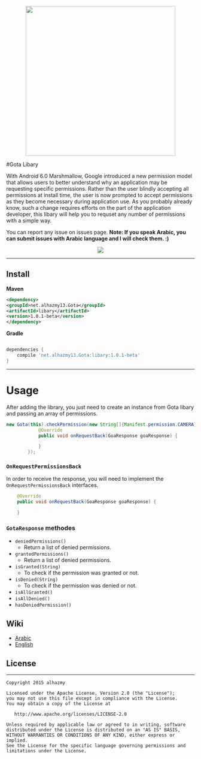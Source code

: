<p align="center">
  <img src="https://cloud.githubusercontent.com/assets/4659608/12700078/f9528158-c7e4-11e5-9a30-8ec0999be0ad.png" width="400">
</p>
#Gota Libary

With Android 6.0 Marshmallow, Google introduced a new permission model that allows users to better understand why an application may be requesting specific permissions. Rather than the user blindly accepting all permissions at install time, the user is now prompted to accept permissions as they become necessary during application use. As you probably already know, such a change requires efforts on the part of the application developer, this libary will help you to requset any number of permissions with a simple way.

You can report any issue on issues page. **Note: If you speak Arabic, you can submit issues with Arabic language and I will check them. :)**

<p align="center">
  <img src="https://cloud.githubusercontent.com/assets/4659608/11697977/8366a464-9ecd-11e5-92a2-55114ea91965.gif">
</p>


------ 
## Install
**Maven**

```xml
<dependency>
<groupId>net.alhazmy13.Gota</groupId>
<artifactId>libary</artifactId>
<version>1.0.1-beta</version>
</dependency>
```

**Gradle**

```gradle

dependencies {
	compile 'net.alhazmy13.Gota:libary:1.0.1-beta'
}
```

------ 
# Usage


After adding the library, you just need to create an instance from Gota libary and passing an array of permissions.

```java
new Gota(this).checkPermission(new String[]{Manifest.permission.CAMERA}, new Gota.OnRequestPermissionsBack() {
            @Override
            public void onRequestBack(GoaResponse goaResponse) {

            }
        });
```
### `OnRequestPermissionsBack`
In order to receive the response, you will need to implement the `OnRequestPermissionsBack`  interfaces.
```java
    @Override
    public void onRequestBack(GoaResponse goaResponse) {

    }
```

### `GotaResponse` methodes
 
 * `deniedPermissions()` 
     * Return a list of denied permissions.
 * `grantedPermissions()`
      * Return a list of denied permissions.
 * `isGranted(String)`
    * To check if the permission was granted or not.   
 *  `isDenied(String)`
    * To check if the permission was denied or not.   
 * `isAllGranted()`
 * `isAllDenied()`
 * `hasDeniedPermission()`

## Wiki

* [Arabic](http://alhazmy13.net/runtimepermission_and_gota/)
* [English](https://github.com/alhazmy13/Gota/blob/master/README.md)

## License
------ 
    Copyright 2015 alhazmy

    Licensed under the Apache License, Version 2.0 (the "License");
    you may not use this file except in compliance with the License.
    You may obtain a copy of the License at

       http://www.apache.org/licenses/LICENSE-2.0

    Unless required by applicable law or agreed to in writing, software
    distributed under the License is distributed on an "AS IS" BASIS,
    WITHOUT WARRANTIES OR CONDITIONS OF ANY KIND, either express or implied.
    See the License for the specific language governing permissions and
    limitations under the License.
    

